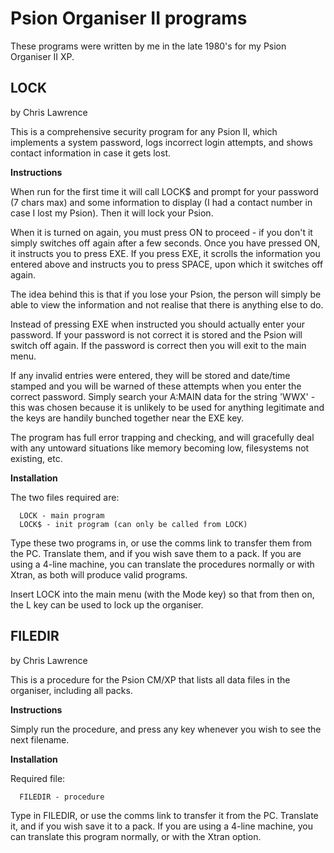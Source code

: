 # Psion Organiser II programs
These programs were written by me in the late 1980's for my Psion Organiser II XP.  

## LOCK
by Chris Lawrence  

This is a comprehensive security program for any Psion II, which implements a system password, logs incorrect login attempts, and shows contact information in case it gets lost.  

**Instructions**

When run for the first time it will call LOCK$ and prompt for your password (7 chars max) and some information to display (I had a contact number in case I lost my Psion).  Then it will lock your Psion.  

When it is turned on again, you must press ON to proceed - if you don't it simply switches off again after a few seconds.  Once you have pressed ON, it instructs you to press EXE.  If you press EXE, it scrolls the information you entered above and instructs you to press SPACE, upon which it switches off again.  

The idea behind this is that if you lose your Psion, the person will simply be able to view the information and not realise that there is anything else to do.  

Instead of pressing EXE when instructed you should actually enter your password.  If your password is not correct it is stored and the Psion will switch off again.  If the password is correct then you will exit to the main menu.  

If any invalid entries were entered, they will be stored and date/time stamped and you will be warned of these attempts when you enter the correct password.  Simply search your A:MAIN data for the string 'WWX' - this was chosen because it is unlikely to be used for anything legitimate and the keys are handily bunched together near the EXE key.  

The program has full error trapping and checking, and will gracefully deal with any untoward situations like memory becoming low, filesystems not existing, etc.  

**Installation**

The two files required are:
```
  LOCK - main program
  LOCK$ - init program (can only be called from LOCK)
```
Type these two programs in, or use the comms link to transfer them from the PC. Translate them, and if you wish save them to a pack. If you are using a 4-line machine, you can translate the procedures normally or with Xtran, as both will produce valid programs.  

Insert LOCK into the main menu (with the Mode key) so that from then on, the L key can be used to lock up the organiser.

## FILEDIR
by Chris Lawrence  

This is a procedure for the Psion CM/XP that lists all data files in the organiser, including all packs.

**Instructions**

Simply run the procedure, and press any key whenever you wish to see the next filename.

**Installation**

Required file:
```
  FILEDIR - procedure
```
Type in FILEDIR, or use the comms link to transfer it from the PC. Translate it, and if you wish save it to a pack. If you are using a 4-line machine, you can translate this program normally, or with the Xtran option.  
